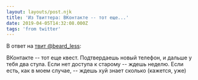 ```yaml
---
layout: layouts/post.njk
title: 'Из Твиттера: ВКонтакте -- тот еще...'
date: 2019-04-05T14:32:08.000Z
tags: 'from twitter'
---
```

В ответ на [твит @beard_less](https://twitter.com/_/status/1114173361217843200):

ВКонтакте -- тот еще квест. Подтвердаешь новый телефон, и дальше у тебя два стула. Если нет доступа к старому -- ждешь неделю. Если есть, как в моем случае, -- ждешь хуй знает сколько (кажется, уже)
